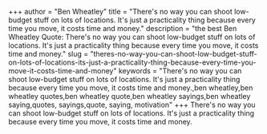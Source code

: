 +++
author = "Ben Wheatley"
title = "There's no way you can shoot low-budget stuff on lots of locations. It's just a practicality thing because every time you move, it costs time and money."
description = "the best Ben Wheatley Quote: There's no way you can shoot low-budget stuff on lots of locations. It's just a practicality thing because every time you move, it costs time and money."
slug = "theres-no-way-you-can-shoot-low-budget-stuff-on-lots-of-locations-its-just-a-practicality-thing-because-every-time-you-move-it-costs-time-and-money"
keywords = "There's no way you can shoot low-budget stuff on lots of locations. It's just a practicality thing because every time you move, it costs time and money.,ben wheatley,ben wheatley quotes,ben wheatley quote,ben wheatley sayings,ben wheatley saying,quotes, sayings,quote, saying, motivation"
+++
There's no way you can shoot low-budget stuff on lots of locations. It's just a practicality thing because every time you move, it costs time and money.
